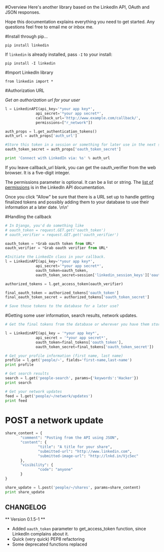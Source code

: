 #Overview
Here's another library based on the LinkedIn API, OAuth and JSON responses.

Hope this documentation explains everything you need to get started. Any questions feel free to email me or inbox me.

#Install through pip...
```
pip install linkedin
```

If `linkedin` is already installed, pass `-I` to your install:
```
pip install -I linkedin
```

#Import LinkedIn library
```
from linkedin import *
```

#Authorization URL

*Get an authorization url for your user*

```python
l = LinkedinAPI(api_key='*your app key*',
              api_secret='*your app secret*',
              callback_url='http://www.example.com/callback/',
              permissions=["r_network"])

auth_props = l.get_authentication_tokens()
auth_url = auth_props['auth_url']

#Store this token in a session or something for later use in the next step.
oauth_token_secret = auth_props['oauth_token_secret']

print 'Connect with LinkedIn via: %s' % auth_url
```
If you leave callback_url blank, you can get the oauth_verifier from the web browser. It is a five-digit integer.

The permissions parameter is optional. It can be a list or string. The [list of permissions](https://developer.linkedin.com/documents/authentication) is in the LinkedIn API documentation.

Once you click "Allow" be sure that there is a URL set up to handle getting finalized tokens and possibly adding them to your database to use their information at a later date. \n\n'

#Handling the callback
```python
# In Django, you'd do something like
# oauth_token = request.GET.get('oauth_token')
# oauth_verifier = request.GET.get('oauth_verifier')

oauth_token = *Grab oauth token from URL*
oauth_verifier = *Grab oauth verifier from URL*

#Initiate the LinkedIn class in your callback.
l = LinkedinAPI(api_key='*your app key*',
              api_secret='*your app secret*',
              oauth_token=oauth_token,
              oauth_token_secret=session['linkedin_session_keys']['oauth_token_secret'])

authorized_tokens = l.get_access_token(oauth_verifier)

final_oauth_token = authorized_tokens['oauth_token']
final_oauth_token_secret = authorized_tokens['oauth_token_secret']

# Save those tokens to the database for a later use?
```

#Getting some user information, search results, network updates.
```python
# Get the final tokens from the database or wherever you have them stored

l = LinkedinAPI(api_key = '*your app key*',
              api_secret = '*your app secret*',
              oauth_token=final_tokens['oauth_token'],
              oauth_token_secret=final_tokens['oauth_token_secret'])

# Get your profile information (first name, last name)
profile = l.get('people/~', fields='first-name,last-name')
print profile

# Get search results
search = l.get('people-search', params={'keywords':'Hacker'})
print search

# Get your network updates
feed = l.get('people/~/network/updates')
print feed
```

# POST a network update
```python
share_content = { 
       "comment": "Posting from the API using JSON", 
       "content": { 
               "title": "A title for your share", 
               "submitted-url": "http://www.linkedin.com", 
               "submitted-image-url": "http://lnkd.in/Vjc5ec" 
       }, 
       "visibility": { 
               "code": "anyone" 
       } 
}

share_update = l.post('people/~/shares', params=share_content)
print share_update
```

CHANGELOG
---------

** Version 0.1.5-1 **
 * Added `oauth_token` parameter to get_access_token function, since LinkedIn complains about it.
 * Quick (very quick) PEP8 refactoring
 * Some deprecated functions replaced
